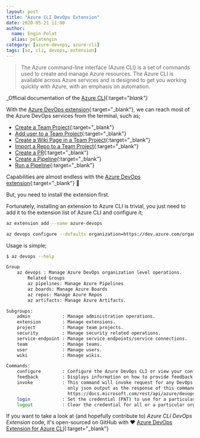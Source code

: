 ```yaml
---
layout: post
title: "Azure CLI DevOps Extension"
date: 2020-05-21 11:00
author:
  name: Engin Polat
  alias: polatengin
category: [azure-devops, azure-cli]
tags: [az, cli, devops, extension]
---
```

> The Azure command-line interface (Azure CLI) is a set of commands used to create and manage Azure resources. The Azure CLI is available across Azure services and is designed to get you working quickly with Azure, with an emphasis on automation.

_Official documentation of the [Azure CLI](https://docs.microsoft.com/en-us/cli/azure/?view=azure-cli-latest){:target="_blank"}_

With the [Azure DevOps extension](https://docs.microsoft.com/en-us/cli/azure/ext/azure-devops/devops?view=azure-cli-latest){:target="_blank"}, we can reach most of the Azure DevOps services from the terminal, such as;

* [Create a Team Project](https://docs.microsoft.com/en-us/cli/azure/ext/azure-devops/devops/project?view=azure-cli-latest#ext-azure-devops-az-devops-project-create){:target="_blank"}
* [Add user to a Team Project](https://docs.microsoft.com/en-us/cli/azure/ext/azure-devops/devops/user?view=azure-cli-latest#ext-azure-devops-az-devops-user-add){:target="_blank"}
* [Create a Wiki Page in a Team Project](https://docs.microsoft.com/en-us/cli/azure/ext/azure-devops/devops/wiki?view=azure-cli-latest#ext-azure-devops-az-devops-wiki-create){:target="_blank"}
* [Import a Repo to a Team Project](https://docs.microsoft.com/en-us/cli/azure/ext/azure-devops/repos/import?view=azure-cli-latest){:target="_blank"}
* [Create a PR](https://docs.microsoft.com/en-us/cli/azure/ext/azure-devops/repos/pr?view=azure-cli-latest#ext-azure-devops-az-repos-pr-create){:target="_blank"}
* [Create a Pipeline](https://docs.microsoft.com/en-us/cli/azure/ext/azure-devops/pipelines?view=azure-cli-latest#ext-azure-devops-az-pipelines-create){:target="_blank"}
* [Run a Pipeline](https://docs.microsoft.com/en-us/cli/azure/ext/azure-devops/pipelines?view=azure-cli-latest#ext-azure-devops-az-pipelines-run){:target="_blank"}

Capabilities are almost endless with the [Azure DevOps extension](https://docs.microsoft.com/en-us/azure/devops/cli/?view=azure-devops){:target="_blank"} 🎉

But, you need to install the extension first.

Fortunately, installing an extension to Azure CLI is trivial, you just need to add it to the extension list of Azure CLI and configure it;

```bash
az extension add --name azure-devops

az devops configure --defaults organization=https://dev.azure.com/organizationName project=projectName
```

Usage is simple;

```bash
$ az devops --help

Group
    az devops : Manage Azure DevOps organization level operations.
        Related Groups
        az pipelines: Manage Azure Pipelines
        az boards: Manage Azure Boards
        az repos: Manage Azure Repos
        az artifacts: Manage Azure Artifacts.

Subgroups:
    admin            : Manage administration operations.
    extension        : Manage extensions.
    project          : Manage team projects.
    security         : Manage security related operations.
    service-endpoint : Manage service endpoints/service connections.
    team             : Manage teams.
    user             : Manage users.
    wiki             : Manage wikis.

Commands:
    configure        : Configure the Azure DevOps CLI or view your configuration.
    feedback         : Displays information on how to provide feedback to the Azure DevOps CLI team.
    invoke           : This command will invoke request for any DevOps area and resource. Please use
                       only json output as the response of this command is not fixed. Helpful docs -
                       https://docs.microsoft.com/rest/api/azure/devops/.
    login            : Set the credential (PAT) to use for a particular organization.
    logout           : Clear the credential for all or a particular organization.
```

If you want to take a look at (and hopefully contribute to) _Azure CLI DevOps Extension_ code, it's open-sourced on GitHub with ❤ [Azure DevOps Extension for Azure CLI](https://github.com/Azure/azure-devops-cli-extension){:target="_blank"}
